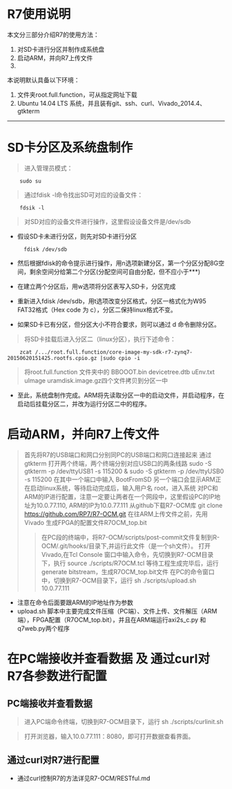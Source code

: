 R7使用说明
==========================================
本文分三部分介绍R7的使用方法：
1. 对SD卡进行分区并制作成系统盘
2. 启动ARM，并向R7上传文件
3. 
本说明默认具备以下环境：
1. 文件夹root.full.function，可从指定网址下载
2. Ubuntu 14.04 LTS 系统，并且装有git、ssh、curl、Vivado_2014.4、gtkterm
-------------------------------------------

# SD卡分区及系统盘制作
> 进入管理员模式：
	
        sudo su
> 通过fdisk -l命令找出SD可对应的设备文件：
	
        fdsik -l
> 对SD对应的设备文件进行操作，这里假设设备文件是/dev/sdb
- 假设SD卡未进行分区，则先对SD卡进行分区
	
        fdisk /dev/sdb
- 然后根据fdisk的命令提示进行操作，用n选项新建分区，第一个分区分配8G空间，剩余空间分给第二个分区(分配空间可自由分配，但不应小于***)
- 在建立两个分区后，用w选项将分区表写入SD卡，分区完成
- 重新进入fdisk /dev/sdb，用t选项改变分区格式，分区一格式化为W95 FAT32格式（Hex code 为 c），分区二保持linux格式不变。
* 如果SD卡已有分区，但分区大小不符合要求，则可以通过 d 命令删除分区。

> 将SD卡挂载后进入分区二（linux分区），执行下述命令：
	
        zcat /.../root.full.function/core-image-my-sdk-r7-zynq7-20150620151425.rootfs.cpio.gz |sudo cpio -i

> 将root.full.function 文件夹中的 BBOOOT.bin  devicetree.dtb  uEnv.txt  uImage uramdisk.image.gz四个文件拷贝到分区一中
* 至此，系统盘制作完成。ARM将先读取分区一中的启动文件，并启动程序，在启动后挂载分区二，并改为运行分区二中的程序。



# 启动ARM，并向R7上传文件


> 首先将R7的USB端口和网口分别同PC的USB端口和网口连接起来
> 通过gtkterm 打开两个终端，两个终端分别对应USB口的两条线路
        sudo -S gtkterm -p /dev/ttyUSB1 -s 115200 &
        sudo -S gtkterm -p /dev/ttyUSB0 -s 115200 
> 在其中一个端口中输入
        BootFromSD
> 另一个端口会显示ARM正在启动linux系统，等待启动完成后，输入用户名 root，进入系统
> 对PC和ARM的IP进行配置，注意一定要让两者在一个网段中，这里假设PC的IP地址为10.0.77.110, ARM的IP为10.0.77.111
> 从github下载R7-OCM库
        git clone https://github.com/RP7/R7-OCM.git
> 在往ARM上传文件之前，先用Vivado 生成FPGA的配置文件R7OCM_top.bit
>> 在PC段的终端中，将R7-OCM/scripts/post-commit文件复制到R-OCM/.git/hooks/目录下,并运行此文件（是一个sh文件）。
>> 打开Vivado,在Tcl Console 窗口中输入命令，先切换到R7-OCM目录下，执行
        source ./scripts/R7OCM.tcl
>> 等待工程生成完毕后，运行generate bitstream，生成R7OCM_top.bit文件
>> 在PC的命令窗口中，切换到R7-OCM目录下，运行
        sh ./scripts/upload.sh 10.0.77.111
* 注意在命令后面要跟ARM的IP地址作为参数
* upload.sh 脚本中主要完成文件压缩（PC端）、文件上传、文件解压（ARM端），FPGA配置（R7OCM_top.bit），并且在ARM端运行axi2s_c.py 和 q7web.py两个程序

# 在PC端接收并查看数据 及 通过curl对R7各参数进行配置

## PC端接收并查看数据

> 进入PC端命令终端，切换到R7-OCM目录下，运行
        sh ./scripts/curlinit.sh

> 打开浏览器，输入10.0.77.111：8080，即可打开数据查看界面。

## 通过curl对R7进行配置
* 通过curl控制R7的方法详见R7-OCM/RESTful.md
